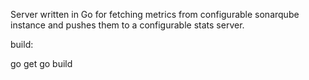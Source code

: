 Server written in Go for fetching metrics from configurable sonarqube instance and pushes them to a configurable stats server.

build:

go get
go build
